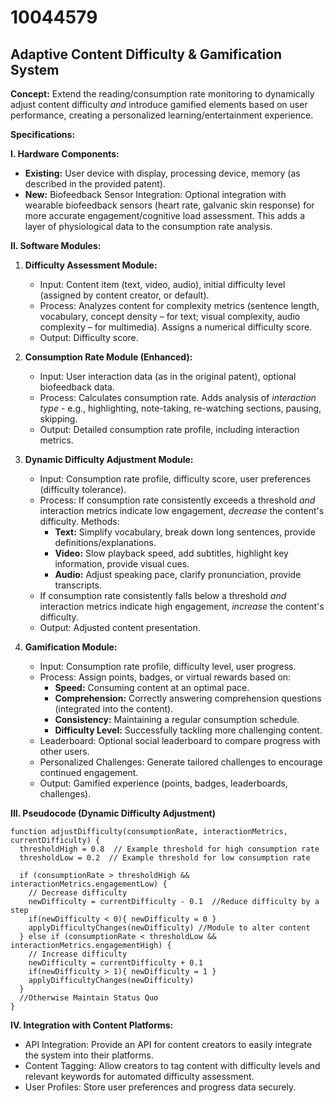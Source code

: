 # 10044579

## Adaptive Content Difficulty & Gamification System

**Concept:** Extend the reading/consumption rate monitoring to dynamically adjust content difficulty *and* introduce gamified elements based on user performance, creating a personalized learning/entertainment experience.

**Specifications:**

**I. Hardware Components:**

*   **Existing:** User device with display, processing device, memory (as described in the provided patent).
*   **New:** Biofeedback Sensor Integration:  Optional integration with wearable biofeedback sensors (heart rate, galvanic skin response) for more accurate engagement/cognitive load assessment. This adds a layer of physiological data to the consumption rate analysis.

**II. Software Modules:**

1.  **Difficulty Assessment Module:**
    *   Input: Content item (text, video, audio), initial difficulty level (assigned by content creator, or default).
    *   Process: Analyzes content for complexity metrics (sentence length, vocabulary, concept density – for text; visual complexity, audio complexity – for multimedia).  Assigns a numerical difficulty score.
    *   Output: Difficulty score.

2.  **Consumption Rate Module (Enhanced):**
    *   Input: User interaction data (as in the original patent), optional biofeedback data.
    *   Process: Calculates consumption rate.  Adds analysis of *interaction type* - e.g., highlighting, note-taking, re-watching sections, pausing, skipping.
    *   Output:  Detailed consumption rate profile, including interaction metrics.

3.  **Dynamic Difficulty Adjustment Module:**
    *   Input: Consumption rate profile, difficulty score, user preferences (difficulty tolerance).
    *   Process:  If consumption rate consistently exceeds a threshold *and* interaction metrics indicate low engagement, *decrease* the content's difficulty.  Methods:
        *   **Text:** Simplify vocabulary, break down long sentences, provide definitions/explanations.
        *   **Video:** Slow playback speed, add subtitles, highlight key information, provide visual cues.
        *   **Audio:** Adjust speaking pace, clarify pronunciation, provide transcripts.
    *   If consumption rate consistently falls below a threshold *and* interaction metrics indicate high engagement, *increase* the content's difficulty.
    *   Output:  Adjusted content presentation.

4.  **Gamification Module:**
    *   Input: Consumption rate profile, difficulty level, user progress.
    *   Process: Assign points, badges, or virtual rewards based on:
        *   **Speed:**  Consuming content at an optimal pace.
        *   **Comprehension:**  Correctly answering comprehension questions (integrated into the content).
        *   **Consistency:** Maintaining a regular consumption schedule.
        *   **Difficulty Level:**  Successfully tackling more challenging content.
    *   Leaderboard: Optional social leaderboard to compare progress with other users.
    *   Personalized Challenges:  Generate tailored challenges to encourage continued engagement.
    *   Output: Gamified experience (points, badges, leaderboards, challenges).

**III. Pseudocode (Dynamic Difficulty Adjustment)**

```pseudocode
function adjustDifficulty(consumptionRate, interactionMetrics, currentDifficulty) {
  thresholdHigh = 0.8  // Example threshold for high consumption rate
  thresholdLow = 0.2  // Example threshold for low consumption rate

  if (consumptionRate > thresholdHigh && interactionMetrics.engagementLow) {
    // Decrease difficulty
    newDifficulty = currentDifficulty - 0.1  //Reduce difficulty by a step
    if(newDifficulty < 0){ newDifficulty = 0 }
    applyDifficultyChanges(newDifficulty) //Module to alter content
  } else if (consumptionRate < thresholdLow && interactionMetrics.engagementHigh) {
    // Increase difficulty
    newDifficulty = currentDifficulty + 0.1
    if(newDifficulty > 1){ newDifficulty = 1 }
    applyDifficultyChanges(newDifficulty)
  }
  //Otherwise Maintain Status Quo
}
```

**IV. Integration with Content Platforms:**

*   API Integration: Provide an API for content creators to easily integrate the system into their platforms.
*   Content Tagging:  Allow creators to tag content with difficulty levels and relevant keywords for automated difficulty assessment.
*   User Profiles:  Store user preferences and progress data securely.